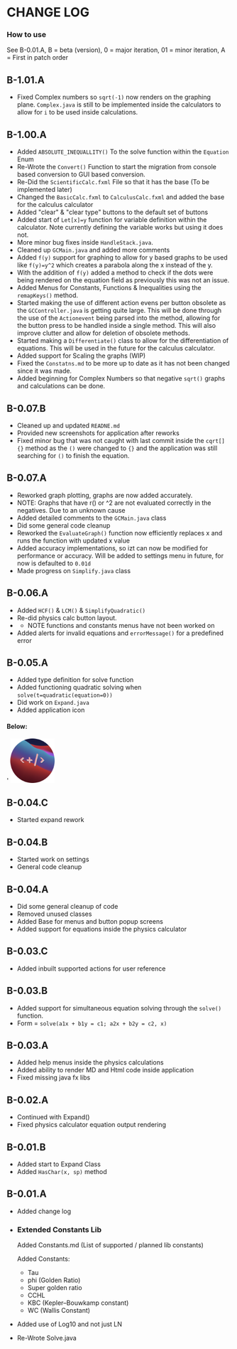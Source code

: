 # CHANGE LOG 
### How to use 
See B-0.01.A, B = beta (version), 0 = major iteration, 01 = minor iteration, A = First in patch order

## B-1.01.A
- Fixed Complex numbers so `sqrt(-1)` now renders on the graphing plane. `Complex.java` is still to be implemented inside the calculators to allow for `i` to be used inside calculations. 

## B-1.00.A
- Added `ABSOLUTE_INEQUALLITY()` To the solve function within the `Equation` Enum
- Re-Wrote the `Convert()` Function to start the migration from console based conversion to GUI based conversion.
- Re-Did the `ScientificCalc.fxml` File so that it has the base (To be implemented later)
- Changed the `BasicCalc.fxml` to `CalculusCalc.fxml` and added the base for the calculus calculator
- Added "clear" & "clear type" buttons to the default set of buttons
- Added start of `Let[x]=y` function for variable definition within the calculator. Note currently defining the variable works but using it does not.
- More minor bug fixes inside `HandleStack.java`.
- Cleaned up `GCMain.java` and added more comments
- Added `f(y)` support for graphing to allow for y based graphs to be used like `f(y)=y^2` which creates a parabola along the x instead of the y.
- With the addition of `f(y)` added a method to check if the dots were being rendered on the equation field as previously this was not an issue.
- Added Menus for Constants, Functions & Inequalities using the `remapKeys()` method. 
- Started making the use of different action evens per button obsolete as the `GCController.java` is getting quite large. This will be done through the use of the `Actionevent` being parsed into the method, allowing for the button press to be handled inside a single method. This will also improve clutter and allow for deletion of obsolete methods.
- Started making a `Differentiate()` class to allow for the differentiation of equations. This will be used in the future for the calculus calculator.
- Added support for Scaling the graphs (WIP)
- Fixed the `Constatns.md` to be more up to date as it has not been changed since it was made. 
- Added beginning for Complex Numbers so that negative `sqrt()` graphs and calculations can be done. 
## B-0.07.B 
- Cleaned up and updated `READNE.md`
- Provided new screenshots for application after reworks 
- Fixed minor bug that was not caught with last commit inside the `cqrt[]{}` method as the `()` were changed to `{}` and the application was still searching for `()` to finish the equation.
## B-0.07.A
-  Reworked graph plotting, graphs are now added accurately.
  - NOTE: Graphs that have r() or ^2 are not evaluated correctly in the negatives. Due to an unknown cause 
-  Added detailed comments to the `GCMain.java` class
-  Did some general code cleanup
-  Reworked the `EvaluateGraph()` function now efficiently replaces x and runs the function with updated x value
-  Added accuracy implementations, so izt can now be modified for performance or accuracy. Will be added to settings menu in future, for now is defaulted to `0.01d`
-  Made progress on `Simplify.java` class
## B-0.06.A
-  Added `HCF()` & `LCM()` & `SimplifyQuadratic()`
-  Re-did physics calc button layout. 
- - NOTE functions and constants menus have not been worked on 
-  Added alerts for invalid equations and `errorMessage()` for a predefined error 

## B-0.05.A
-  Added type definition for solve function
-  Added functioning quadratic solving when `solve(t=quadratic(equation=0))`
-  Did work on `Expand.java`
-  Added application icon
#### Below:
' <img src="src/main/resources/com/example/gcalc/Images/Icon.png" width="100px">


## B-0.04.C
-  Started expand rework

## B-0.04.B 
-  Started work on settings
-  General code cleanup

## B-0.04.A
-  Did some general cleanup of code 
-  Removed unused classes
-  Added Base for menus and button popup screens 
-  Added support for equations inside the physics calculator

## B-0.03.C
-  Added inbuilt supported actions for user reference

## B-0.03.B
-  Added support for simultaneous equation solving through the `solve()` function. 
  - Form = `solve(a1x + b1y = c1; a2x + b2y = c2, x)`

## B-0.03.A 
-  Added help menus inside the physics calculations
-  Added ability to render MD and Html code inside application
-  Fixed missing java fx libs

## B-0.02.A
-  Continued with Expand() 
-  Fixed physics calculator equation output rendering

## B-0.01.B
-  Added start to Expand Class
-  Added `HasChar(x, sp)` method

## B-0.01.A
-  Added change log
- ### Extended Constants Lib
    Added Constants.md (List of supported / planned lib constants)

    Added Constants: 
  - Tau
  - phi (Golden Ratio) 
  - Super golden ratio
  - CCHL
  - KBC (Kepler–Bouwkamp constant)
  - WC (Wallis Constant)

-  Added use of Log10 and not just LN
-  Re-Wrote Solve.java

